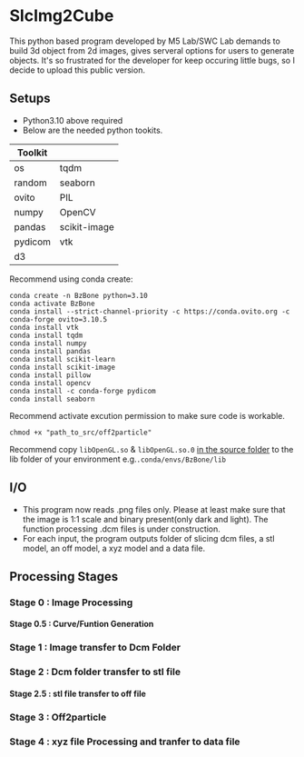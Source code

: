 # SlcImg2Cube
This python based program developed by M5 Lab/SWC Lab demands to build 3d object from 2d images, gives serveral options for users to generate objects. It's so frustrated for the developer for keep occuring little bugs, so I decide to upload this public version.

## Setups
- Python3.10 above required
- Below are the needed python tookits. 

| Toolkit  | |
| ------------- | ------------- |
| os | tqdm | 
| random  | seaborn |
| ovito | PIL |
| numpy | OpenCV |
| pandas | scikit-image |
| pydicom | vtk |
| d3 |  |

Recommend using conda create:
```
conda create -n BzBone python=3.10
conda activate BzBone
conda install --strict-channel-priority -c https://conda.ovito.org -c conda-forge ovito=3.10.5
conda install vtk
conda install tqdm
conda install numpy
conda install pandas
conda install scikit-learn
conda install scikit-image
conda install pillow
conda install opencv
conda install -c conda-forge pydicom
conda install seaborn
```
Recommend activate excution permission to make sure code is workable.
```
chmod +x "path_to_src/off2particle"
```
Recommend copy `libOpenGL.so` & `libOpenGL.so.0` [in the source folder](/src/Particle2Cube/lib) to the lib folder of your environment e.g.`.conda/envs/BzBone/lib`

## I/O
- This program now reads .png files only. Please at least make sure that the image is 1:1 scale and binary present(only dark and light). The function processing .dcm files is under construction.
  ![]()
- For each input, the program outputs folder of slicing dcm files, a stl model, an off model, a xyz model and a data file.
## Processing Stages
### Stage 0 : Image Processing
#### Stage 0.5 : Curve/Funtion Generation
### Stage 1 : Image transfer to Dcm Folder
### Stage 2 : Dcm folder transfer to stl file
#### Stage 2.5 : stl file transfer to off file
### Stage 3 : Off2particle
### Stage 4 : xyz file Processing and tranfer to data file
